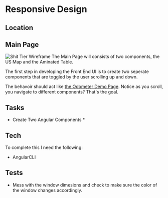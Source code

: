# Responsive Design 

## Location
Main Page
------
![Shit Tier Wireframe](Wireframes/Photos/Wireframes_V1.jpg "Basic Wireframe")
The Main Page will consists of two components, the US Map and the Aminated Table.

The first step in developing the Front End UI is to create two seperate components that are toggled by the user scrolling up and down.
 
The behavoir should act like [the Odometer Demo Page](http://github.hubspot.com/odometer/docs/welcome/). Notice as you scroll, you navigate to different components? That's the goal.


## Tasks
* Create Two Angular Components
    * 
    

## Tech
To complete this I need the following:
* AngularCLI



## Tests
* Mess with the window dimesions and check to make sure the color of the window changes accordingly. 

## 